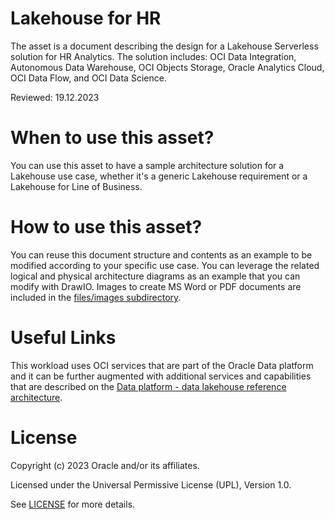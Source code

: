 # Lakehouse for HR
 
The asset is a document describing the design for a Lakehouse Serverless solution for HR Analytics. The solution includes: OCI Data Integration, Autonomous Data Warehouse, OCI Objects Storage, Oracle Analytics Cloud, OCI Data Flow, and OCI Data Science.

Reviewed: 19.12.2023
 
# When to use this asset?
 
You can use this asset to have a sample architecture solution for a Lakehouse use case, whether it's a generic Lakehouse requirement or a Lakehouse for Line of Business.
 
# How to use this asset?
 
You can reuse this document structure and contents as an example to be modified according to your specific use case. You can leverage the related logical and physical architecture diagrams as an example that you can modify with DrawIO. Images to create MS Word or PDF documents are included in the [files/images subdirectory](files/images).

# Useful Links
This workload uses OCI services that are part of the Oracle Data platform and it can be further augmented with additional services and capabilities that are described on the [Data platform - data lakehouse reference architecture](https://docs.oracle.com/en/solutions/data-platform-lakehouse/index.html#GUID-A328ACEF-30B8-4595-B86F-F27B512744DF).

# License
 
Copyright (c) 2023 Oracle and/or its affiliates.
 
Licensed under the Universal Permissive License (UPL), Version 1.0.
 
See [LICENSE](LICENSE) for more details.
